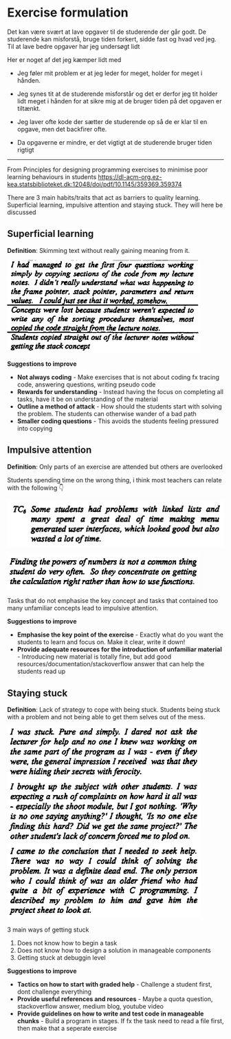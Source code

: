 # Exercise formulation

Det kan være svært at lave opgaver til de studerende der går godt. De studerende kan misforstå, bruge tiden forkert, sidde fast og hvad ved jeg. Til at lave bedre opgaver har jeg undersøgt lidt



Her er noget af det jeg kæmper lidt med

- Jeg føler mit problem er at jeg leder for meget, holder for meget i hånden. 

- Jeg synes tit at de studerende misforstår og det er derfor jeg tit holder lidt meget i hånden for at sikre mig at de bruger tiden på det opgaven er tiltænkt. 

- Jeg laver ofte kode der sætter de studerende op så de er klar til en opgave, men det backfirer ofte. 

- Da opgaverne er mindre, er det vigtigt at de studerende bruger tiden rigtigt



-----



From Principles for designing programming exercises to minimise poor learning behaviours in students https://dl-acm-org.ez-kea.statsbiblioteket.dk:12048/doi/pdf/10.1145/359369.359374



There are 3 main habits/traits that act as barriers to quality learning. Superficial learning, impulsive attention and staying stuck. They will here be discussed



## Superficial learning

**Definition**: Skimming text without really gaining meaning from it. 



![Screenshot 2021-04-16 at 13.29.05](../assets/superficial-learning-student-3.png)



**Suggestions to improve**

- **Not always coding** - Make exercises that is not about coding fx tracing code, answering questions, writing pseudo code
- **Rewards for understanding** - Instead having the focus on completing all tasks, have it be on understanding of the material
- **Outline a method of attack** - How should the students start with solving the problem. The students can otherwise wander of a bad path
- **Smaller coding questions** - This avoids the students feeling pressured into copying



## Impulsive attention

**Definition**: Only parts of an exercise are attended but others are overlooked



Students spending time on the wrong thing, i think most teachers can relate with the following 👇

![Screenshot 2021-04-16 at 10.54.41](../assets/impulsive-attention.png)

![Screenshot 2021-04-16 at 13.24.26](../assets/superficial-learning-student-2.png)



Tasks that do not emphasise the key concept and tasks that contained too many unfamiliar concepts lead to impulsive attention. 



**Suggestions to improve**

- **Emphasise the key point of the exercise** - Exactly what do you want the students to learn and focus on. Make it clear, write it down!
- **Provide adequate resources for the introduction of unfamiliar material** - Introducing new material is totally fine, but add good resources/documentation/stackoverflow answer that can help the students read up



## Staying stuck

**Definition**: Lack of strategy to cope with being stuck. Students being stuck with a problem and not being able to get them selves out of the mess. 



![Screenshot 2021-04-16 at 13.32.34](../assets/staying-stuck-student.png)



3 main ways of getting stuck

1. Does not know how to begin a task
2. Does not know how to design a solution in manageable components
3. Getting stuck at debuggin level



**Suggestions to improve**

- **Tactics on how to start with graded help** - Challenge a student first, dont challenge everything
- **Provide useful references and resources** - Maybe a quota question, stackoverflow answer, medium blog, youtube video
- **Provide guidelines on how to write and test code in manageable chunks** - Build a program in stages. If fx the task need to read a file first, then make that a seperate exercise


